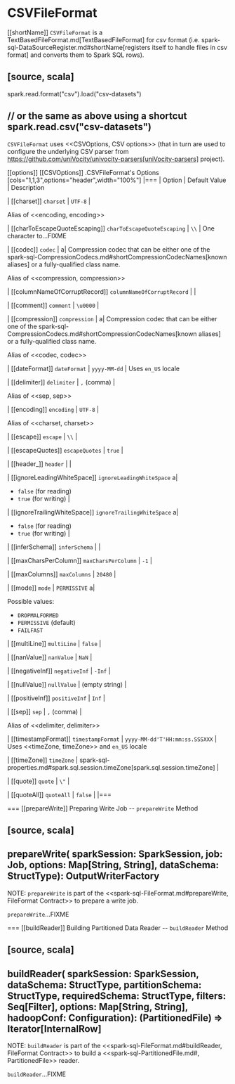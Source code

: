 # CSVFileFormat

[[shortName]]
`CSVFileFormat` is a TextBasedFileFormat.md[TextBasedFileFormat] for *csv* format (i.e. spark-sql-DataSourceRegister.md#shortName[registers itself to handle files in csv format] and converts them to Spark SQL rows).

[source, scala]
----
spark.read.format("csv").load("csv-datasets")

// or the same as above using a shortcut
spark.read.csv("csv-datasets")
----

`CSVFileFormat` uses <<CSVOptions, CSV options>> (that in turn are used to configure the underlying CSV parser from https://github.com/uniVocity/univocity-parsers[uniVocity-parsers] project).

[[options]]
[[CSVOptions]]
.CSVFileFormat's Options
[cols="1,1,3",options="header",width="100%"]
|===
| Option
| Default Value
| Description

| [[charset]] `charset`
| `UTF-8`
|

Alias of <<encoding, encoding>>

| [[charToEscapeQuoteEscaping]] `charToEscapeQuoteEscaping`
| `\\`
| One character to...FIXME

| [[codec]] `codec`
|
a| Compression codec that can be either one of the spark-sql-CompressionCodecs.md#shortCompressionCodecNames[known aliases] or a fully-qualified class name.

Alias of <<compression, compression>>

| [[columnNameOfCorruptRecord]] `columnNameOfCorruptRecord`
|
|

| [[comment]] `comment`
| `\u0000`
|

| [[compression]] `compression`
|
a| Compression codec that can be either one of the spark-sql-CompressionCodecs.md#shortCompressionCodecNames[known aliases] or a fully-qualified class name.

Alias of <<codec, codec>>

| [[dateFormat]] `dateFormat`
| `yyyy-MM-dd`
| Uses `en_US` locale

| [[delimiter]] `delimiter`
| `,` (comma)
|

Alias of <<sep, sep>>

| [[encoding]] `encoding`
| `UTF-8`
|

Alias of <<charset, charset>>

| [[escape]] `escape`
| `\\`
|

| [[escapeQuotes]] `escapeQuotes`
| `true`
|

| [[header_]] `header`
|
|

| [[ignoreLeadingWhiteSpace]] `ignoreLeadingWhiteSpace`
a|
* `false` (for reading)
* `true` (for writing)
|

| [[ignoreTrailingWhiteSpace]] `ignoreTrailingWhiteSpace`
a|
* `false` (for reading)
* `true` (for writing)
|

| [[inferSchema]] `inferSchema`
|
|

| [[maxCharsPerColumn]] `maxCharsPerColumn`
| `-1`
|

| [[maxColumns]] `maxColumns`
| `20480`
|

| [[mode]] `mode`
| `PERMISSIVE`
a|

Possible values:

* `DROPMALFORMED`
* `PERMISSIVE` (default)
* `FAILFAST`

| [[multiLine]] `multiLine`
| `false`
|

| [[nanValue]] `nanValue`
| `NaN`
|

| [[negativeInf]] `negativeInf`
| `-Inf`
|

| [[nullValue]] `nullValue`
| (empty string)
|

| [[positiveInf]] `positiveInf`
| `Inf`
|

| [[sep]] `sep`
| `,` (comma)
|

Alias of <<delimiter, delimiter>>

| [[timestampFormat]] `timestampFormat`
| `yyyy-MM-dd'T'HH:mm:ss.SSSXXX`
| Uses <<timeZone, timeZone>> and `en_US` locale

| [[timeZone]] `timeZone`
| spark-sql-properties.md#spark.sql.session.timeZone[spark.sql.session.timeZone]
|

| [[quote]] `quote`
| `\"`
|

| [[quoteAll]] `quoteAll`
| `false`
|
|===

=== [[prepareWrite]] Preparing Write Job -- `prepareWrite` Method

[source, scala]
----
prepareWrite(
  sparkSession: SparkSession,
  job: Job,
  options: Map[String, String],
  dataSchema: StructType): OutputWriterFactory
----

NOTE: `prepareWrite` is part of the <<spark-sql-FileFormat.md#prepareWrite, FileFormat Contract>> to prepare a write job.

`prepareWrite`...FIXME

=== [[buildReader]] Building Partitioned Data Reader -- `buildReader` Method

[source, scala]
----
buildReader(
  sparkSession: SparkSession,
  dataSchema: StructType,
  partitionSchema: StructType,
  requiredSchema: StructType,
  filters: Seq[Filter],
  options: Map[String, String],
  hadoopConf: Configuration): (PartitionedFile) => Iterator[InternalRow]
----

NOTE: `buildReader` is part of the <<spark-sql-FileFormat.md#buildReader, FileFormat Contract>> to build a <<spark-sql-PartitionedFile.md#, PartitionedFile>> reader.

`buildReader`...FIXME

